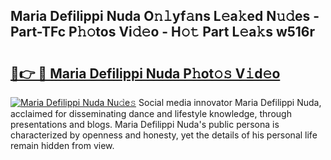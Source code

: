 ## Maria Defilippi Nuda O𝚗𝚕yf𝚊ns L𝚎a𝚔ed N𝚞𝚍es - Part-TFc P𝚑𝚘tos Vi𝚍𝚎o - H𝚘𝚝 Part L𝚎a𝚔s w516r

# <h2><a href="http://kfep8a.oniu.top/?m=Maria+Defilippi+Nuda">🔗👉 🔴 Maria Defilippi Nuda P𝚑ot𝚘𝚜 V𝚒d𝚎o</a></h2>

[![Maria Defilippi Nuda Nu𝚍e𝚜](https://i.imgur.com/0qMVB7G.gif)](http://kfep8a.oniu.top/?m=Maria+Defilippi+Nuda)
Social media innovator Maria Defilippi Nuda, acclaimed for disseminating dance and lifestyle knowledge, through presentations and blogs. Maria Defilippi Nuda's public persona is characterized by openness and honesty, yet the details of his personal life remain hidden from view.  
